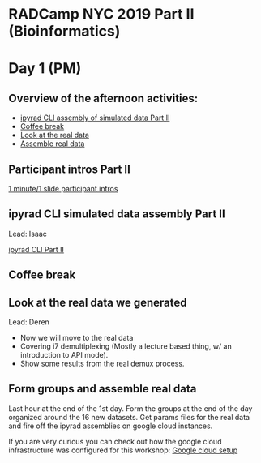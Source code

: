 # RADCamp NYC 2019 Part II (Bioinformatics)
# Day 1 (PM)

## Overview of the afternoon activities:
* [ipyrad CLI assembly of simulated data Part II](#ipyrad-cli-simulated-data-assembly-part-II)
* [Coffee break](#coffee-break)
* [Look at the real data](#Look-at-the-real-data-we-generate)
* [Assemble real data](#Form-groups-and-assemble-real-data)

## Participant intros Part II
[1 minute/1 slide participant intros](https://docs.google.com/presentation/d/1OY-laS2s6lITBBQfB_APTNcb-6o7cMdqgFqwZrRBzBg/edit?usp=sharing)

## ipyrad CLI simulated data assembly Part II
Lead: Isaac

[ipyrad CLI Part II](03_ipyrad_partII_CLI.md)

## Coffee break

## Look at the real data we generated
Lead: Deren

* Now we will move to the real data
 * Covering i7 demultiplexing (Mostly a lecture based thing, w/ an introduction to API mode).
 * Show some results from the real demux process.

## Form groups and assemble real data
Last hour at the end of the 1st day. Form the groups at the end of the day
organized around the 16 new datasets. Get params files for the real data and
fire off the ipyrad assemblies on google cloud instances.

If you are very curious you can check out how the google cloud infrastructure
was configured for this workshop: [Google cloud setup](gcloud-install.html)
